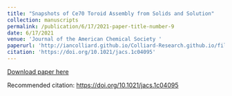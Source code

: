 ```yaml
---
title: "Snapshots of Ce70 Toroid Assembly from Solids and Solution"
collection: manuscripts
permalink: /publication/6/17/2021-paper-title-number-9
date: 6/17/2021
venue: 'Journal of the American Chemical Society '
paperurl: 'http://iancolliard.github.io/Colliard-Research.github.io/files/paper9.pdf'
citation: 'https://doi.org/10.1021/jacs.1c04095'
---
```


<a href='http://iancolliard.github.io/Colliard-Research.github.io/files/paper9.pdf'>Download paper here</a>

Recommended citation: https://doi.org/10.1021/jacs.1c04095